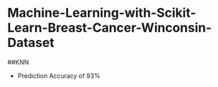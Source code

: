 # Machine-Learning-with-Scikit-Learn-Breast-Cancer-Winconsin-Dataset

##KNN
- Prediction Accuracy of 93%
